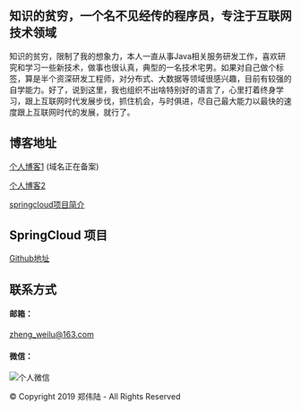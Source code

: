 ## 知识的贫穷，一个名不见经传的程序员，专注于互联网技术领域

知识的贫穷，限制了我的想象力，本人一直从事Java相关服务研发工作，喜欢研究和学习一些新技术，做事也很认真，典型的一名技术宅男。如果对自己做个标签，算是半个资深研发工程师，对分布式、大数据等领域很感兴趣，目前有较强的自学能力。好了，说到这里，我也组织不出啥特别好的语言了，心里打着终身学习，跟上互联网时代发展步伐，抓住机会，与时俱进，尽自己最大能力以最快的速度跟上互联网时代的发展，就行了。

## 博客地址
[个人博客1](http://willlu.cn) (域名正在备案)

[个人博客2](https://romeoblog.com) 

[springcloud项目简介](https://spring.romeoblog.com)

## SpringCloud 项目
[Github地址](https://github.com/romeoblog/spring-cloud)

## 联系方式

#### 邮箱：
zheng_weilu@163.com

#### 微信：
![个人微信](https://github.com/romeoblog/spring-cloud/blob/master/example-docs/src/main/name.jpeg)

© Copyright 2019 郑伟陆 - All Rights Reserved
